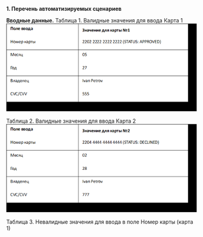 **1. Перечень автоматизируемых сценариев**

**Вводные данные.**
Таблица 1. Валидные значения для ввода Карта 1
![img_1.png](img_1.png)


Таблица 2. Валидные значения для ввода Карта 2 
![img_2.png](img_2.png)

Таблица 3. Невалидные значения для ввода в поле Номер карты (карта 1)



